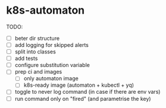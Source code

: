# k8s-automaton

TODO:
- [ ] beter dir structure
- [ ] add logging for skipped alerts
- [ ] split into classes
- [ ] add tests
- [ ] configure substitution variable
- [ ] prep ci and images
    - [ ] only automaton image
    - [ ] k8s-ready image (automaton + kubectl + yq)
- [ ] toggle to never log command (in case if there are env vars)
- [ ] run command only on "fired" (and parametrise the key)
